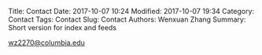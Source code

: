 Title: Contact
Date: 2017-10-07 10:24
Modified: 2017-10-07 19:34
Category: Contact
Tags: Contact
Slug: Contact
Authors: Wenxuan Zhang
Summary: Short version for index and feeds

<wz2270@columbia.edu>